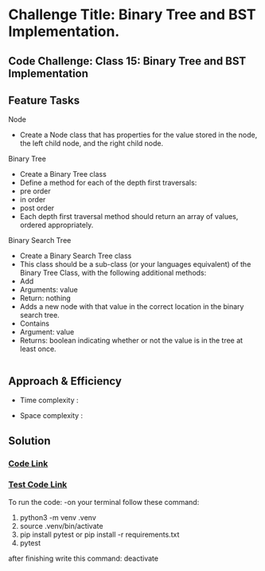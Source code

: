 # Challenge Title: Binary Tree and BST Implementation.
## Code Challenge: Class 15: Binary Tree and BST Implementation
## Feature Tasks
Node
-	Create a Node class that has properties for the value stored in the node, the left child node, and the right child node.

Binary Tree
-	Create a Binary Tree class
-	Define a method for each of the depth first traversals:
-	pre order
-	in order
-	post order
-	Each depth first traversal method should return an array of values, ordered appropriately.

Binary Search Tree
-	Create a Binary Search Tree class
-	This class should be a sub-class (or your languages equivalent) of the Binary Tree Class, with the following additional methods:
-	Add
-	Arguments: value
-	Return: nothing
-	Adds a new node with that value in the correct location in the binary search tree.
-	Contains
-	Argument: value
-	Returns: boolean indicating whether or not the value is in the tree at least once.


       
![]()
## Approach & Efficiency

- Time complexity :

 
   
- Space complexity :


## Solution
### [Code Link]()
### [Test Code Link]()


To run the code:
-on your terminal follow these command:
1. python3 -m venv .venv
1. source .venv/bin/activate
2. pip install pytest or pip install -r requirements.txt
3. pytest 

after finishing write this command:
deactivate
